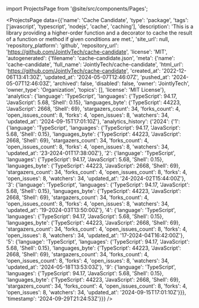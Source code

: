 
import ProjectsPage from '@site/src/components/Pages';

<ProjectsPage
    data={{'name': 'Cache Candidate', 'type': 'package', 'tags': ['javascript', 'typescript', 'nodejs', 'cache', 'caching'], 'description': 'This is a library providing a higher-order function and a decorator to cache the result of a function or method if given conditions are met.', 'site_url': null, 'repository_platform': 'github', 'repository_url': 'https://github.com/JointlyTech/cache-candidate', 'license': 'MIT', 'autogenerated': {'filename': 'cache-candidate.json', 'meta': {'name': 'cache-candidate', 'full_name': 'JointlyTech/cache-candidate', 'html_url': 'https://github.com/JointlyTech/cache-candidate', 'created_at': '2022-12-06T13:41:30Z', 'updated_at': '2024-05-07T12:46:07Z', 'pushed_at': '2024-05-07T12:46:03Z', 'archived': false, 'disabled': false, 'owner': 'JointlyTech', 'owner_type': 'Organization', 'topics': [], 'license': 'MIT License'}, 'analytics': {'language': 'TypeScript', 'languages': {'TypeScript': 94.17, 'JavaScript': 5.68, 'Shell': 0.15}, 'languages_byte': {'TypeScript': 44223, 'JavaScript': 2668, 'Shell': 69}, 'stargazers_count': 34, 'forks_count': 4, 'open_issues_count': 8, 'forks': 4, 'open_issues': 8, 'watchers': 34, 'updated_at': '2024-09-15T17:01:10Z'}, 'analytics_history': {'2024': {'1': {'language': 'TypeScript', 'languages': {'TypeScript': 94.17, 'JavaScript': 5.68, 'Shell': 0.15}, 'languages_byte': {'TypeScript': 44223, 'JavaScript': 2668, 'Shell': 69}, 'stargazers_count': 34, 'forks_count': 4, 'open_issues_count': 8, 'forks': 4, 'open_issues': 8, 'watchers': 34, 'updated_at': '23-2024-01T17:38:00Z'}, '2': {'language': 'TypeScript', 'languages': {'TypeScript': 94.17, 'JavaScript': 5.68, 'Shell': 0.15}, 'languages_byte': {'TypeScript': 44223, 'JavaScript': 2668, 'Shell': 69}, 'stargazers_count': 34, 'forks_count': 4, 'open_issues_count': 8, 'forks': 4, 'open_issues': 8, 'watchers': 34, 'updated_at': '24-2024-02T15:44:00Z'}, '3': {'language': 'TypeScript', 'languages': {'TypeScript': 94.17, 'JavaScript': 5.68, 'Shell': 0.15}, 'languages_byte': {'TypeScript': 44223, 'JavaScript': 2668, 'Shell': 69}, 'stargazers_count': 34, 'forks_count': 4, 'open_issues_count': 8, 'forks': 4, 'open_issues': 8, 'watchers': 34, 'updated_at': '19-2024-03T13:50:00Z'}, '4': {'language': 'TypeScript', 'languages': {'TypeScript': 94.17, 'JavaScript': 5.68, 'Shell': 0.15}, 'languages_byte': {'TypeScript': 44223, 'JavaScript': 2668, 'Shell': 69}, 'stargazers_count': 34, 'forks_count': 4, 'open_issues_count': 8, 'forks': 4, 'open_issues': 8, 'watchers': 34, 'updated_at': '17-2024-04T16:42:00Z'}, '5': {'language': 'TypeScript', 'languages': {'TypeScript': 94.17, 'JavaScript': 5.68, 'Shell': 0.15}, 'languages_byte': {'TypeScript': 44223, 'JavaScript': 2668, 'Shell': 69}, 'stargazers_count': 34, 'forks_count': 4, 'open_issues_count': 8, 'forks': 4, 'open_issues': 8, 'watchers': 34, 'updated_at': '2024-05-18T13:53:03Z'}, '9': {'language': 'TypeScript', 'languages': {'TypeScript': 94.17, 'JavaScript': 5.68, 'Shell': 0.15}, 'languages_byte': {'TypeScript': 44223, 'JavaScript': 2668, 'Shell': 69}, 'stargazers_count': 34, 'forks_count': 4, 'open_issues_count': 8, 'forks': 4, 'open_issues': 8, 'watchers': 34, 'updated_at': '2024-09-15T17:01:10Z'}}}, 'timestamp': '2024-09-29T21:24:53Z'}}}
/>
